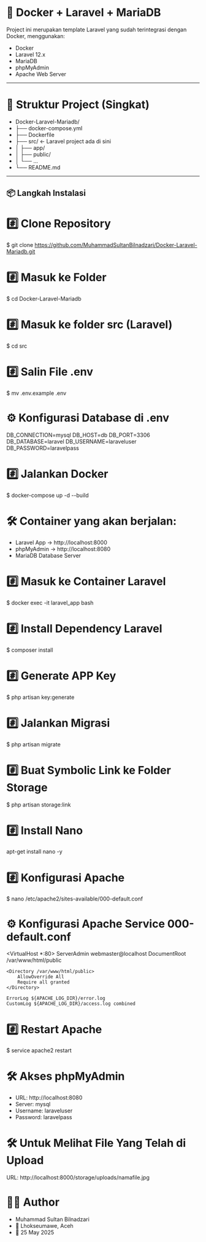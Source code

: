 # 🚀 Docker + Laravel + MariaDB

Project ini merupakan template Laravel yang sudah terintegrasi dengan Docker, menggunakan:
- Docker
- Laravel 12.x
- MariaDB
- phpMyAdmin
- Apache Web Server

---

# 📂 Struktur Project (Singkat)
- Docker-Laravel-Mariadb/
- ├── docker-compose.yml
- ├── Dockerfile
- ├── src/                  ← Laravel project ada di sini
- │   ├── app/
- │   ├── public/
- │   └── ...
- └── README.md

---

## 📦 Langkah Instalasi

# #️⃣ Clone Repository
$ git clone https://github.com/MuhammadSultanBilnadzari/Docker-Laravel-Mariadb.git

# #️⃣ Masuk ke Folder
$ cd Docker-Laravel-Mariadb

# #️⃣ Masuk ke folder src (Laravel)
$ cd src

# #️⃣ Salin File .env
$ mv .env.example .env

# ⚙️ Konfigurasi Database di .env
DB_CONNECTION=mysql
DB_HOST=db
DB_PORT=3306
DB_DATABASE=laravel
DB_USERNAME=laraveluser
DB_PASSWORD=laravelpass

# #️⃣ Jalankan Docker
$ docker-compose up -d --build

# 🛠 Container yang akan berjalan:
- Laravel App → http://localhost:8000
- phpMyAdmin → http://localhost:8080
- MariaDB Database Server

# #️⃣ Masuk ke Container Laravel
$ docker exec -it laravel_app bash

# #️⃣ Install Dependency Laravel
$ composer install

# #️⃣ Generate APP Key
$ php artisan key:generate

# #️⃣ Jalankan Migrasi
$ php artisan migrate

# #️⃣ Buat Symbolic Link ke Folder Storage
$ php artisan storage:link

# #️⃣ Install Nano
apt-get install nano -y

# #️⃣ Konfigurasi Apache
$ nano /etc/apache2/sites-available/000-default.conf

# ⚙️ Konfigurasi Apache Service 000-default.conf
<VirtualHost *:80>
    ServerAdmin webmaster@localhost
    DocumentRoot /var/www/html/public

    <Directory /var/www/html/public>
        AllowOverride All
        Require all granted
    </Directory>

    ErrorLog ${APACHE_LOG_DIR}/error.log
    CustomLog ${APACHE_LOG_DIR}/access.log combined
</VirtualHost>

# #️⃣ Restart Apache
$ service apache2 restart

# 🛠 Akses phpMyAdmin
- URL: http://localhost:8080
- Server: mysql
- Username: laraveluser
- Password: laravelpass

# 🛠 Untuk Melihat File Yang Telah di Upload
URL: http://localhost:8000/storage/uploads/namafile.jpg


# 🧑‍💻 Author
- Muhammad Sultan Bilnadzari
- 📍 Lhokseumawe, Aceh
- 📅 25 May 2025
